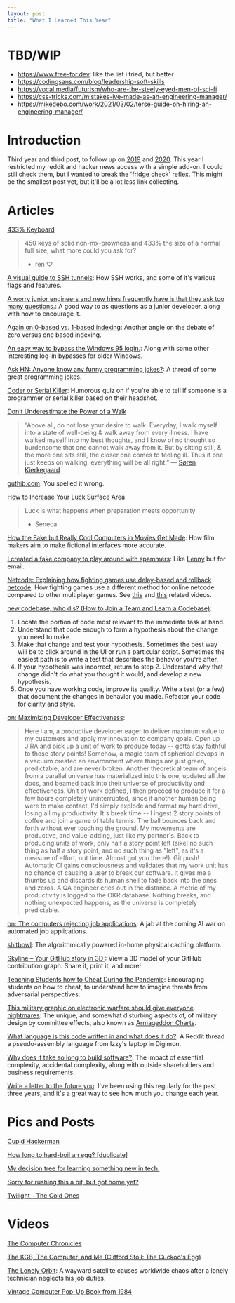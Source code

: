```yaml
---
layout: post
title: "What I Learned This Year"
---
```


# TBD/WIP
- https://www.free-for.dev: like the list i tried, but better
- https://codingsans.com/blog/leadership-soft-skills
- https://vocal.media/futurism/who-are-the-steely-eyed-men-of-sci-fi
- https://css-tricks.com/mistakes-ive-made-as-an-engineering-manager/
- https://mikedebo.com/work/2021/03/02/terse-guide-on-hiring-an-engineering-manager/

# Introduction

Third year and third post, to follow up on [2019]({{site.baseurl}}/2020/01/01/what-i-learned-this-year.html) and [2020]({{site.baseurl}}/2021/01/01/what-i-learned-this-year.html). This year I restricted my reddit and hacker news access with a simple add-on. I could still check them, but I wanted to break the 'fridge check' reflex. This might be the smallest post yet, but it'll be a lot less link collecting.

# Articles

[433% Keyboard](https://relivesight.com/projects/433/)
> 450 keys of solid non-mx-browness and 433% the size of a normal full size, what more could you ask for?
> - ren ♡

[A visual guide to SSH tunnels](https://robotmoon.com/ssh-tunnels/): How SSH works, and some of it's various flags and features.

[A worry junior engineers and new hires frequently have is that they ask too many questions.](https://threadreaderapp.com/thread/1220556930675904516.html): A good way to as questions as a junior developer, along with how to encourage it.

[Again on 0-based vs. 1-based indexing](https://hisham.hm/2021/01/18/again-on-0-based-vs-1-based-indexing/): Another angle on the debate of zero versus one based indexing.

[An easy way to bypass the Windows 95 login.](https://www.reddit.com/r/hacking/comments/17kp3h/an_easy_way_to_bypass_the_windows_95_login/): Along with some other interesting log-in bypasses for older Windows.

[Ask HN: Anyone know any funny programming jokes?](https://news.ycombinator.com/item?id=25850739): A thread of some great programming jokes.

[Coder or Serial Killer](https://vole.wtf/coder-serial-killer-quiz/): Humorous quiz on if you're able to tell if someone is a programmer or serial killer based on their headshot.

[Don’t Underestimate the Power of a Walk](https://hbr.org/2021/02/dont-underestimate-the-power-of-a-walk)
> “Above all, do not lose your desire to walk. Everyday, I walk myself into a state of well-being & walk away from every illness. I have walked myself into my best thoughts, and I know of no thought so burdensome that one cannot walk away from it. But by sitting still, & the more one sits still, the closer one comes to feeling ill. Thus if one just keeps on walking, everything will be all right.”
> ― [Søren Kierkegaard](https://news.ycombinator.com/item?id=26066345)

[guthib.com](https://guthib.com/): You spelled it wrong.

[How to Increase Your Luck Surface Area](https://www.codusoperandi.com/posts/increasing-your-luck-surface-area)
> Luck is what happens when preparation meets opportunity
> - Seneca

[How the Fake but Really Cool Computers in Movies Get Made](https://www.vice.com/en/article/8xvz8g/how-the-fake-but-really-cool-computers-in-movies-get-made): How  film makers aim to make fictional interfaces more accurate.

[I created a fake company to play around with spammers](https://threadreaderapp.com/thread/1360208504544444417.html): Like [Lenny](https://www.vice.com/en/article/d3b7na/the-story-of-lenny-the-internets-favorite-telemarketing-troll) but for email.

[Netcode: Explaining how fighting games use delay-based and rollback netcode](https://ki.infil.net/w02-netcode.html): How fighting games use a different method for online netcode compared to other multiplayer games. See [this](https://www.youtube.com/watch?v=1RI5scXYhK0) and [this](https://www.youtube.com/watch?v=0NLe4IpdS1w) related videos.

[new codebase, who dis? (How to Join a Team and Learn a Codebase)](https://www.samueltaylor.org/articles/how-to-learn-a-codebase.html):
1. Locate the portion of code most relevant to the immediate task at hand.
2. Understand that code enough to form a hypothesis about the change you need to make.
3. Make that change and test your hypothesis. Sometimes the best way will be to click around in the UI or run a particular script. Sometimes the easiest path is to write a test that describes the behavior you're after.
4. If your hypothesis was incorrect, return to step 2. Understand why that change didn't do what you thought it would, and develop a new hypothesis.
5. Once you have working code, improve its quality. Write a test (or a few) that document the changes in behavior you made. Refactor your code for clarity and style.

[on: Maximizing Developer Effectiveness](https://news.ycombinator.com/item?id=25800830):
> Here I am, a productive developer eager to deliver maximum value to my customers and apply my innovation to company goals.
> Open up JIRA and pick up a unit of work to produce today -- gotta stay faithful to those story points!
> Somehow, a magic team of spherical devops in a vacuum created an environment where things are just green, predictable, and are never broken.
> Another theoretical team of angels from a parallel universe has materialized into this one, updated all the docs, and beamed back into their universe of productivity and effectiveness.
> Unit of work defined, I then proceed to produce it for a few hours completely uninterrupted, since if another human being were to make contact, I'd simply explode and format my hard drive, losing all my productivity.
> It's break time -- I ingest 2 story points of coffee and join a game of table tennis. The ball bounces back and forth without ever touching the ground. My movements are productive, and value-adding, just like my partner's.
> Back to producing units of work, only half a story point left (sike! no such thing as half a story point, and no such thing as "left", as it's a measure of effort, not time. Almost got you there!).
> Git push! Automatic CI gains consciousness and validates that my work unit has no chance of causing a user to break our software. It gives me a thumbs up and discards its human shell to fade back into the ones and zeros. A QA engineer cries out in the distance.
> A metric of my productivity is logged to the OKR database.
> Nothing breaks, and nothing unexpected happens, as the universe is completely predictable. 

[on: The computers rejecting job applications](https://news.ycombinator.com/item?id=26065594): A jab at the coming AI war on automated job applications.

[shitbowl](https://www.shitbowl.com/): The algorithmically powered in-home physical caching platform.

[Skyline – Your GitHub story in 3D ](https://skyline.github.com/): View a 3D model of your GitHub contribution graph. Share it, print it, and more!

[Teaching Students how to Cheat During the Pandemic](https://daveeargle.com/2020/09/11/kobayashi-maru-proctorio-version/): Encouraging students on how to cheat, to understand how to imagine threats from adversarial perspectives.

[This military graphic on electronic warfare should give everyone nightmares](https://taskandpurpose.com/mandatory-fun/worst-military-graphic-electronic-warfare/): The unique, and somewhat disturbing aspects of, of military design by committee effects, also known as [Armageddon Charts](https://www.microwaves101.com/encyclopedias/microwave-slang).

[What language is this code written in and what does it do?](ttps://www.reddit.com/r/coding/comments/ysfe5/what_language_is_this_code_written_in_and_what/): A Reddit thread a pseudo-assembly language from Izzy's laptop in Digimon.

[Why does it take so long to build software?](https://www.simplethread.com/why-does-it-take-so-long-to-build-software/): The impact of essential complexity, accidental complexity, along with outside shareholders and business requirements.

[Write a letter to the future you](https://www.futureme.org/): I've been using this regularly for the past three years, and it's a great way to see how much you change each year.

# Pics and Posts

[Cupid Hackerman](https://twitter.com/iammesutkaya/status/1360963330219859968)

[How long to hard-boil an egg? \[duplicate\]](https://devhumor.com/media/why-i-stopped-posting-to-stackoverflow)

[My decision tree for learning something new in tech.](https://twitter.com/dabit3/status/1351237873522114561)

[Sorry for rushing this a bit, but got home yet?](https://github.com/gkoberger/stacksort/pull/4#issuecomment-747656340)

[Twilight - The Cold Ones](http://www.freezerstorageds.com/)

# Videos

[The Computer Chronicles](https://www.youtube.com/user/ComputerChroniclesYT)

[The KGB, The Computer, and Me (Clifford Stoll: The Cuckoo's Egg)](https://www.youtube.com/watch?v=hTx9h3Sm29I)

[The Lonely Orbit](https://laughingsquid.com/the-lonely-orbit/): A wayward satellite causes worldwide chaos after a lonely technician neglects his job duties.

[Vintage Computer Pop-Up Book from 1984](https://www.youtube.com/watch?v=2NueRKhEwvY)
